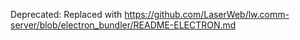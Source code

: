 Deprecated: Replaced with https://github.com/LaserWeb/lw.comm-server/blob/electron_bundler/README-ELECTRON.md
